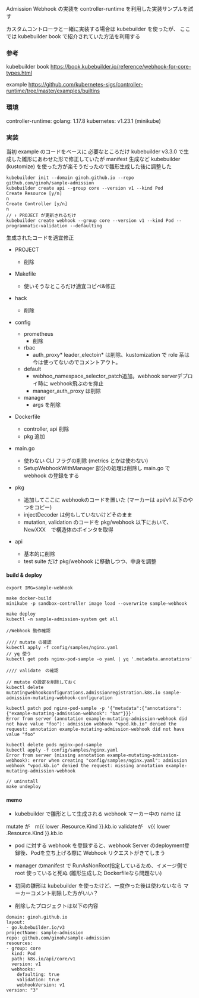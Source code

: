 
Admission Webhook の実装を controller-runtime を利用した実装サンプルを試す

カスタムコントローラと一緒に実装する場合は kubebuilder を使ったが、
ここでは kubebuilder book で紹介されていた方法を利用する


### 参考

kubebuilder book
https://book.kubebuilder.io/reference/webhook-for-core-types.html

example
https://github.com/kubernetes-sigs/controller-runtime/tree/master/examples/builtins

### 環境

controller-runtime: 
golang: 1.17.8
kubernetes: v1.23.1 (minikube)

### 実装

当初 example のコードをベースに 必要なところだけ kubebuilder v3.3.0 で生成した雛形にあわせた形で修正していたが
manifest 生成など kubebuilder (kustomize) を使った方が楽そうだったので雛形生成した後に調整した

```
kubebuilder init --domain ginoh.github.io --repo github.com/ginoh/sample-admission
kubebuilder create api --group core --version v1 --kind Pod
Create Resource [y/n]
n
Create Controller [y/n]
n
// ↑ PROJECT が更新されるだけ
kubebuilder create webhook --group core --version v1 --kind Pod --programmatic-validation --defaulting
```

生成されたコードを適宜修正

* PROJECT
  * 削除

* Makefile
  * 使いそうなところだけ適宜コピペ&修正

* hack
  * 削除

* config
  * prometheus
    * 削除
  * rbac
    * auth_proxy* leader_electoin* は削除、kustomization で role 系は今は使ってないのでコメントアウト。
  * default
    * webhoo_namespace_selector_patch追加。webhook serverデプロイ時に webhook飛ぶのを抑止
    * manager_auth_proxy は削除
  * manager
    * args を削除


* Dockerfile
  * controller, api 削除
  * pkg 追加

* main.go
  * 使わない CLI フラグの削除 (metrics とかは使わない)
  * SetupWebhookWithManager 部分の処理は削除し main.go で webhook の登録をする

* pkg
  * 追加してここに webhookのコードを置いた (マーカーは api/v1 以下のやつをコピー)
  * injectDecoder は何もしていないけどそのまま
  * mutation, validation のコードを pkg/webhook 以下において、NewXXX　で構造体のポインタを取得

* api
  * 基本的に削除
  * test suite だけ pkg/webhook に移動しつつ、中身を調整


#### build & deploy

```
export IMG=sample-webhook

make docker-build
minikube -p sandbox-controller image load --overwrite sample-webhook

make deploy
kubectl -n sample-admission-system get all

//Webhook 動作確認

//// mutate の確認
kubectl apply -f config/samples/nginx.yaml
// yq 使う
kubectl get pods nginx-pod-sample -o yaml | yq '.metadata.annotations'

//// validate　の確認

// mutate の設定を削除しておく
kubectl delete mutatingwebhookconfigurations.admissionregistration.k8s.io sample-admission-mutating-webhook-configuration

kubectl patch pod nginx-pod-sample -p '{"metadata":{"annotations": {"example-mutating-admission-webhook": "bar"}}}'
Error from server (annotation example-mutating-admission-webhook did not have value "foo"): admission webhook "vpod.kb.io" denied the request: annotation example-mutating-admission-webhook did not have value "foo"

kubectl delete pods nginx-pod-sample
kubectl apply -f config/samples/nginx.yaml
Error from server (missing annotation example-mutating-admission-webhook): error when creating "config/samples/nginx.yaml": admission webhook "vpod.kb.io" denied the request: missing annotation example-mutating-admission-webhook

// uninstall
make undeploy
```

#### memo
* kubebuilder で雛形として生成される webhook マーカー中の name は

mutate が　m{{ lower .Resource.Kind }}.kb.io
validateが　v{{ lower .Resource.Kind }}.kb.io


* pod に対する webhook を登録すると、webhook Server のdeployment登録後、Podを立ち上げる際に Webhook
リクエストがきてしまう

* manager のmanifest で RunAsNonRoot指定しているため、イメージ側で root 使っていると死ぬ (雛形生成した Dockerfileなら問題ない)

* 初回の雛形は kubebuilder を使ったけど、一度作った後は使わないなら マーカーコメント削除した方がいい？

* 削除したプロジェクトは以下の内容
```
domain: ginoh.github.io
layout:
- go.kubebuilder.io/v3
projectName: sample-admission
repo: github.com/ginoh/sample-admission
resources:
- group: core
  kind: Pod
  path: k8s.io/api/core/v1
  version: v1
  webhooks:
    defaulting: true
    validation: true
    webhookVersion: v1
version: "3"
```

